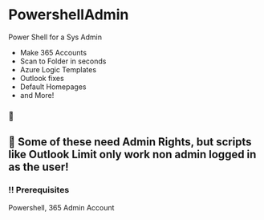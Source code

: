 # PowershellAdmin
Power Shell for a Sys Admin


- Make 365 Accounts
- Scan to Folder in seconds
- Azure Logic Templates
- Outlook fixes
- Default Homepages
- and More!


<!-- Env Variables -->
### :key: 


<!-- Getting Started -->
## 	:toolbox: Some of these need Admin Rights, but scripts like Outlook Limit only work non admin logged in as the user!

<!-- Prerequisites -->
### :bangbang: Prerequisites

Powershell,
365 Admin Account


